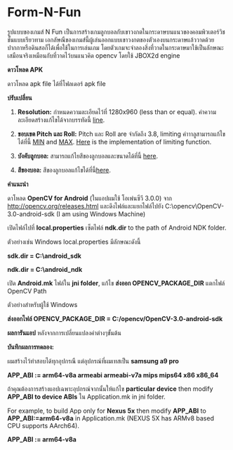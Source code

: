 # Form-N-Fun

รูปแบบของเกมส์ N Fun เป็นการสร้างเกมลูกบอลกับเขาวงกตในกระดาษบนแนวของคอมพิวเตอร์วิชชั้นแบบเรียวทาม เอกลัษณืของเกมส์นี้ผู้เล่นออกแบบเขาวงกตของตัวเองบนกระดาษแล้ววาดด้วยปากกาหรือดินสอก็ได้เพื่อใช้ในการเล่นเกม โดยตัวเกมจะจำลองสิ่งที่วาดในกระดาษมาใช้เป็นลักษณะเสมือนจริงเหมือนกับที่วาดไว้บนแนวคิด opencv โดยใช้ JBOX2d engine

<b>ดาวโหลด APK</b>

ดาวโหลด apk file ได้ที่โฟลเดอร์ apk file

<b>ปรับเปลี่ยน</b>
1) <b>Resolution:</b> กำหนดความละเอียดไว้ที่  1280x960 (less than or equal). ค่าความละเอียดสร้างแก้ไขได้จากบรรทัดนี้ [line](https://github.com/ChakritRakuang/Form-N-Fun/tree/master/app/src/main/java/com/formfun/MainActivity.java#L284).

2) <b>ขอบเขต  Pitch และ Roll:</b> Pitch และ Roll are จำกัดถึง  3.8, limiting ค่าาาลูสามารถแก้ไขได้ที่นี้ [MIN](https://github.com/ChakritRakuang/Form-N-Fun/tree/master/app/src/main/java/com/formfun/graphics/GraphicThread.java#L43) and [MAX](https://github.com/Rohithkvsp/Form-N-Fun/blob/master/app/src/main/java/com/formfun/graphics/GraphicThread.java#L44). [Here](https://github.com/Rohithkvsp/Form-N-Fun/blob/master/app/src/main/java/com/formfun/graphics/GraphicThread.java#L69) is the implementation of limiting function.

3) <b>บังคับลูกบอล:</b> สามารถแก้ไยสีของลูกบอลและขนาดได้ที่นี้ [here](https://github.com/ChakritRakuang/Form-N-Fun/tree/master/app/src/main/java/com/formfun/graphics/Ball.java#L69).

4) <b>สีของบอล:</b> สีของลูกบอลแก้ไขได้ที่นี้[here](https://github.com/ChakritRakuang/Form-N-Fun/tree/master/app/src/main/java/com/formfungraphics/Ball.java#L57).

<b>คำแนะนำ</b>

ดาโหลด <b>OpenCV for Android</b> (ในแอปผมใช้ โอเพ่นซีวี 3.0.0) จาก http://opencv.org/releases.html และดึงไฟล์และแยกไฟล์ไปยัง C:\opencv\OpenCV-3.0-android-sdk (I am using Windows Machine)

เปิดไฟล์ไปที่ <b>local.properties</b> เซ็ตไฟล์ <b>ndk.dir</b> to the path of Android NDK folder.

ตัวอย่างเช่น  Windows local.properties มีลักษณะดังนี้

<b>sdk.dir = C\:\\android_sdk</b>

<b>ndk.dir = C\:\\android_ndk</b>


เปิด <b>Android.mk</b> ไฟล์ใน <b>jni folder</b>, แก้ไข <b>ส่งออก OPENCV_PACKAGE_DIR</b> แตกไฟล์ OpenCV Path

ตัวอย่างสำหรับผู้ใช้ Windows

<b>ส่งออกไฟล์ OPENCV_PACKAGE_DIR = C:/opencv/OpenCV-3.0-android-sdk</b>

<b>ผลการันแอป</b> หลังจากการเปลี่ยนแปลงค่าต่างๆขั้นต้น

<b>บันทึกผลการทดลอง:</b>

ผมสร้างไว้ทำสอบได้ทุกอุปกรณื แต่อุปกรณ์ที่ผมเทสเป็น <b>samsung a9 pro</b> 

<b>APP_ABI := arm64-v8a armeabi armeabi-v7a mips mips64 x86 x86_64</b>

ถ้าคุณต้องการสร้างแอปเฉพาะอุปกรณ์จากนั้นให้แก้ไข <b>particular device</b> then modify <b>APP_ABI to device ABIs</b> ใน Application.mk in jni folder.

For example, to build App only for <b>Nexus 5x</b> then modify <b>APP_ABI</b> to <b>APP_ABI:=arm64-v8a</b> in Application.mk (NEXUS 5X has ARMv8 based CPU supports AArch64).

<b>APP_ABI := arm64-v8a</b>

